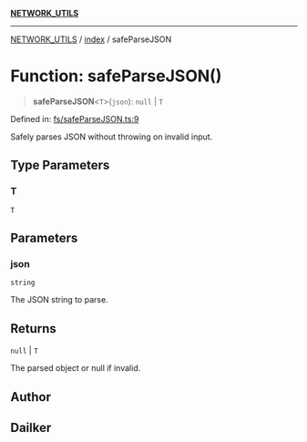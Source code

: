 [**NETWORK_UTILS**](../../README.md)

***

[NETWORK_UTILS](../../README.md) / [index](../README.md) / safeParseJSON

# Function: safeParseJSON()

> **safeParseJSON**\<`T`\>(`json`): `null` \| `T`

Defined in: [fs/safeParseJSON.ts:9](https://github.com/dailker/everyutil-js/blob/7799f3f003cb23f425be3f1c83c38483e2648188/src/fs/safeParseJSON.ts#L9)

Safely parses JSON without throwing on invalid input.

## Type Parameters

### T

`T`

## Parameters

### json

`string`

The JSON string to parse.

## Returns

`null` \| `T`

The parsed object or null if invalid.

## Author

## Dailker
